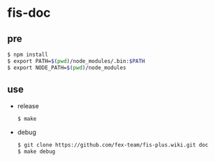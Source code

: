 # fis-doc

## pre

```bash
$ npm install
$ export PATH=$(pwd)/node_modules/.bin:$PATH
$ export NODE_PATH=$(pwd)/node_modules
```

## use

- release

    ```bash
    $ make
    ```

- debug
    
    ```bash
    $ git clone https://github.com/fex-team/fis-plus.wiki.git doc
    $ make debug
    ```
